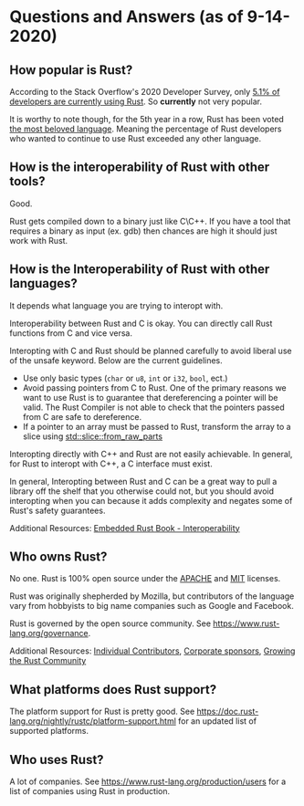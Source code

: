 # Questions and Answers (as of 9-14-2020)
## How popular is Rust? 
According to the Stack Overflow's 2020 Developer Survey, only [5.1% of developers are currently using Rust](https://insights.stackoverflow.com/survey/2020#technology). So **currently** not very popular.

It is worthy to note though, for the 5th year in a row, Rust has been voted [the most beloved language](https://insights.stackoverflow.com/survey/2020#technology-most-loved-dreaded-and-wanted-languages-loved). Meaning the percentage of Rust developers who wanted to continue to use Rust exceeded any other language.

## How is the interoperability of Rust with other tools?
Good.

Rust gets compiled down to a binary just like C\C++. If you have a tool that requires a binary as input (ex. gdb) then chances are high it should just work with Rust. 

## How is the Interoperability of Rust with other languages?
It depends what language you are trying to interopt with.

Interoperability between Rust and C is okay. You can directly call Rust functions from C and vice versa.

Interopting with C and Rust should be planned carefully to avoid liberal use of the unsafe keyword.  Below are the current guidelines.
- Use only basic types (`char` or `u8`, `int` or `i32`, `bool`, ect.)
- Avoid passing pointers from C to Rust. One of the primary reasons we want to use Rust is to guarantee that dereferencing a pointer will be valid. The Rust Compiler is not able to check that the pointers passed from C are safe to dereference.
- If a pointer to an array must be passed to Rust, transform the array to a slice using [std::slice::from_raw_parts](https://doc.rust-lang.org/std/slice/fn.from_raw_parts.html)

Interopting directly with C++ and Rust are not easily achievable. In general, for Rust to interopt with C++, a C interface must exist.

In general, Interopting between Rust and C can be a great way to pull a library off the shelf that you otherwise could not, but you should avoid interopting when you can because it adds complexity and negates some of Rust's safety guarantees.

Additional Resources: [Embedded Rust Book - Interoperability](https://docs.rust-embedded.org/book/interoperability/)

## Who owns Rust?
No one. Rust is 100% open source under the [APACHE](https://choosealicense.com/licenses/apache-2.0/) and [MIT](https://choosealicense.com/licenses/mit/) licenses.

Rust was originally shepherded by Mozilla, but contributors of the language vary from hobbyists to big name companies such as Google and Facebook.

Rust is governed by the open source community. See <https://www.rust-lang.org/governance>.

Additional Resources: [Individual Contributors](https://thanks.rust-lang.org/), [Corporate sponsors](https://www.rust-lang.org/sponsors), [Growing the Rust Community](https://youtu.be/duv0tuPAnO0?t=236)

## What platforms does Rust support? 
The platform support for Rust is pretty good. See <https://doc.rust-lang.org/nightly/rustc/platform-support.html> for an updated list of supported platforms.

## Who uses Rust?
 A lot of companies. See <https://www.rust-lang.org/production/users> for a list of companies using Rust in production.